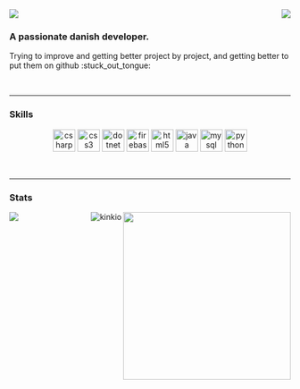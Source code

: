 <img align="right" src="https://github-readme-stackoverflow.vercel.app/?userID=4548398" />
<img align="center" src="https://github.com/Kinkio/Kinkio/blob/master/banner_animation.svg"/>

<br/>

### A passionate danish developer.

<p>Trying to improve and getting better project by project, 
  and getting better to put them on github :stuck_out_tongue:</p>
<br/>

---

  ### Skills
<div align="center">
  <p align="center">
    <img src="https://devicons.github.io/devicon/devicon.git/icons/csharp/csharp-original.svg" alt="csharp" width="40" height="40"/> 
    <img src="https://devicons.github.io/devicon/devicon.git/icons/css3/css3-original-wordmark.svg" alt="css3" width="40" height="40"/> 
    <img src="https://devicons.github.io/devicon/devicon.git/icons/dot-net/dot-net-original-wordmark.svg" alt="dotnet" width="40" height="40"/> 
    <img src="https://www.vectorlogo.zone/logos/firebase/firebase-icon.svg" alt="firebase" width="40" height="40"/> 
    <img src="https://devicons.github.io/devicon/devicon.git/icons/html5/html5-original-wordmark.svg" alt="html5" width="40" height="40"/> 
    <img src="https://devicons.github.io/devicon/devicon.git/icons/java/java-original-wordmark.svg" alt="java" width="40" height="40"/> 
    <img src="https://devicons.github.io/devicon/devicon.git/icons/mysql/mysql-original-wordmark.svg" alt="mysql" width="40" height="40"/> 
    <img src="https://devicons.github.io/devicon/devicon.git/icons/python/python-original.svg" alt="python" width="40" height="40"/></p><p>&nbsp; 
  </p>

</div>

---

  ### Stats

  <img align="left" src="https://github-readme-stats.vercel.app/api?username=kinkio&show_icons=true&title_color=ffffff&icon_color=34abeb&text_color=daf7dc&bg_color=151515"   />
    <img align="right" width="300" src="https://github-readme-stats.vercel.app/api/top-langs/?username=kinkio&layout=compact&show_icons=true&title_color=ffffff&icon_color=34abeb&text_color=daf7dc&bg_color=151515"/> 

<img align="right" src="https://komarev.com/ghpvc/?username=kinkio" alt="kinkio" />











